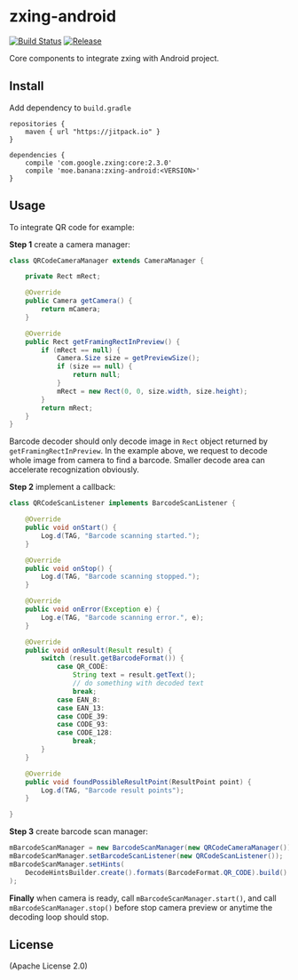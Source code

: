 zxing-android
=============

[![Build Status](https://travis-ci.org/kamikat/zxing-android.svg?branch=android)](https://travis-ci.org/kamikat/zxing-android)
[![Release](https://jitpack.io/v/moe.banana/zxing-android.svg)](https://jitpack.io/#moe.banana/zxing-android)

Core components to integrate zxing with Android project.

Install
-------

Add dependency to `build.gradle`

```
repositories {
    maven { url "https://jitpack.io" }
}

dependencies {
    compile 'com.google.zxing:core:2.3.0'
    compile 'moe.banana:zxing-android:<VERSION>'
}
```

Usage
-----

To integrate QR code for example:

**Step 1** create a camera manager:

```java
class QRCodeCameraManager extends CameraManager {

    private Rect mRect;

    @Override
    public Camera getCamera() {
        return mCamera;
    }

    @Override
    public Rect getFramingRectInPreview() {
        if (mRect == null) {
            Camera.Size size = getPreviewSize();
            if (size == null) {
                return null;
            }
            mRect = new Rect(0, 0, size.width, size.height);
        }
        return mRect;
    }
}
```

Barcode decoder should only decode image in `Rect` object returned by `getFramingRectInPreview`.
In the example above, we request to decode whole image from camera to find a barcode.
Smaller decode area can accelerate recognization obviously.

**Step 2** implement a callback:


```java
class QRCodeScanListener implements BarcodeScanListener {

    @Override
    public void onStart() {
        Log.d(TAG, "Barcode scanning started.");
    }

    @Override
    public void onStop() {
        Log.d(TAG, "Barcode scanning stopped.");
    }

    @Override
    public void onError(Exception e) {
        Log.e(TAG, "Barcode scanning error.", e);
    }

    @Override
    public void onResult(Result result) {
        switch (result.getBarcodeFormat()) {
            case QR_CODE:
                String text = result.getText();
                // do something with decoded text
                break;
            case EAN_8:
            case EAN_13:
            case CODE_39:
            case CODE_93:
            case CODE_128:
                break;
        }
    }

    @Override
    public void foundPossibleResultPoint(ResultPoint point) {
        Log.d(TAG, "Barcode result points");
    }

}
```

**Step 3** create barcode scan manager:

```java
mBarcodeScanManager = new BarcodeScanManager(new QRCodeCameraManager());
mBarcodeScanManager.setBarcodeScanListener(new QRCodeScanListener());
mBarcodeScanManager.setHints(
    DecodeHintsBuilder.create().formats(BarcodeFormat.QR_CODE).build()
);
```

**Finally** when camera is ready, call `mBarcodeScanManager.start()`,
and call `mBarcodeScanManager.stop()` before stop camera preview or anytime the decoding loop should stop.

License
-------

(Apache License 2.0)

